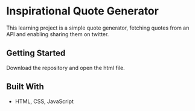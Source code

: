# Inspirational Quote Generator

This learning project is a simple quote generator, fetching quotes from an API and enabling sharing them on twitter.

## Getting Started

Download the repository and open the html file.

## Built With

* HTML, CSS, JavaScript

